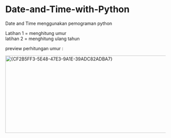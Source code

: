 # Date-and-Time-with-Python
Date and Time menggunakan pemograman python

Latihan 1 = menghitung umur <br>
latihan 2 = menghitung ulang tahun

preview perhitungan umur :

<img width="506" height="244" alt="{CF2B5FF3-5E48-47E3-9A1E-39ADC82ADBA7}" src="https://github.com/user-attachments/assets/bd73b84c-4747-4768-88a8-bd5f614bf870" />
